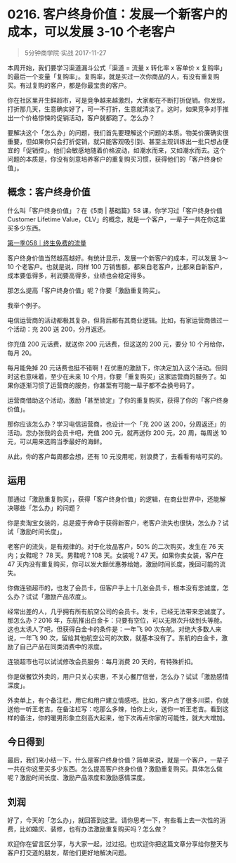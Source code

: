 # 0216. 客户终身价值：发展一个新客户的成本，可以发展 3-10 个老客户
> 5分钟商学院·实战
2017-11-27

本周开始，我们要学习渠道漏斗公式「渠道 = 流量 x 转化率 x 客单价 x 复购率」的最后一个变量「复购率」。复购率，就是买过一次你商品的人，有没有重复购买。有过复购的客户，都是你最宝贵的客户。

你在社区里开生鲜超市，可是竞争越来越激烈，大家都在不断打折促销。你发现，打折那几天，生意确实好了，可一不打折，生意就清淡了。这时，如果竞争对手推出一个价格惊悚的促销活动，客户就都跑了。怎么办？

要解决这个「怎么办」的问题，我们首先要理解这个问题的本质。物美价廉确实很重要，但如果你只会打折促销，就只能客观吸引到、甚至主观训练出一批只想占便宜的「促销控」。他们会敏感地随着价格波动，如潮水而来，又如潮水而去。这个问题的本质是，你没有刻意培养客户的重复购买习惯，获得他们的「客户终身价值」。

## 概念：客户终身价值
什么叫「客户终身价值」？在《5商 | 基础篇》58 课，你学习过「客户终身价值 Customer Lifetime Value，CLV」的概念，就是一个客户，一辈子一共在你这里买多少东西。

[第一季058｜终生免费的流量]()

客户终身价值当然越高越好。有统计显示，发展一个新客户的成本，可以发展 3～10 个老客户。也就是说，同样 100 万销售额，都来自老客户，比都来自新客户，成本要低得多，利润要高得多，业绩也会稳定得多。

那怎么提高「客户终身价值」呢？你要「激励重复购买」。

我举个例子。

电信运营商的活动都极其复杂，但背后都有其商业逻辑。比如，有家运营商做过一个活动：充 200 送 200，分月返还。

你充值 200 元话费，就送你 200 元话费，但这送的 200 元，要分 10 个月给你，每月 20。

每月能免掉 20 元话费也挺不错啊！在优惠的激励下，你决定加入这个活动。但同时这也意味着，至少在未来 10 个月，你要「重复购买」这家运营商的服务了。如果你逐渐习惯了运营商的服务，你甚至有可能一辈子都不会换号码了。

运营商借助这个活动，激励「甚至锁定」了你的重复购买，获得了你的「客户终身价值」。

那你应该怎么办？学习电信运营商，也设计一个「充 200 送 200，分周返还」的活动。您办张我的会员卡吧，充值 200 元，就再送你 200 元，20 周，每周送 10 元，可以用来选购当季最好的海鲜。

从此，你的客户每周都会想，还有 10 元没用呢，别浪费了，去看看有啥可买的。

## 运用
那通过「激励重复购买」，获得「客户终身价值」的逻辑，在商业世界中，还能解决哪些「怎么办」的问题？

你是卖淘宝女装的，总是疲于奔命于获得新客户，老客户流失也很快，怎么办？试试「激励时间长度」。

老客户的流失，是有规律的。对于化妆品客户，50% 的二次购买，发生在 76 天内；女鞋呢？ 78 天。男鞋呢？108 天。女装呢？47 天。如果你卖女装，客户在 47 天内没有重复购买，你可以发大额优惠券给她，激励时间长度，挽回可能的流失。

你做连锁超市的，也发了会员卡，但客户手上十几张会员卡，根本没有忠诚度，怎么办？试试「激励产品浓度」。

经常出差的人，几乎拥有所有航空公司的会员卡。发卡，已经无法带来忠诚度了。那怎么办？2016 年，东航推出白金卡：只要有空位，可以无限次升级到头等舱。这也太诱人了吧，但获得白金卡的条件是：一年飞 90 次东航。对绝大多数人来说，一年飞 90 次，留给其他航空公司的次数，就基本没有了。东航的白金卡，激励了自己产品在同类消费中的浓度。

连锁超市也可以试试修改会员服务：每月消费 20 天的，有特殊折扣。

你是做餐饮外卖的，用户只关心实惠，不关心餐厅信誉，怎么办？试试「激励感情深度」。

外卖单上，有个备注栏，用它和用户建立情感吧。比如，客户点了很多川菜，你就送他一听王老吉。在备注栏写：吃那么多辣，怕你上火，送你一听王老吉。看到这样的备注，你的暖男形象立刻高大起来，他下次再点你家的可能性，就大大增加。

## 今日得到
最后，我们来小结一下。什么是客户终身价值？简单来说，就是一个客户，一辈子一共在你这里买多少东西。怎么提高客户终身价值？激励重复购买。具体怎么做呢？激励时间长度、激励产品浓度和激励感情深度。

## 刘润
好了，今天的「怎么办」，就回答到这里。请你思考一下，有些看上去一次性的消费，比如婚庆、装修，也有办法激励重复购买吗？怎么做？

欢迎你在留言区分享，与大家一起，过过招。也欢迎你把这篇文章分享给你整天与客户打交道的朋友，帮他们更好地解决问题。




